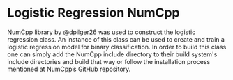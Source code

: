 # Logistic Regression NumCpp
NumCpp library by @dpilger26 was used to construct the logistic regression class. An instance of this class can be used to create and train a logistic regression model for binary classification. In order to build this class one can simply add the NumCpp include directory to their build system's include directories and build that way or follow the installation process mentioned at NumCpp’s GitHub repository.
